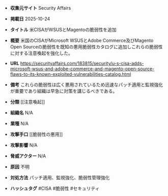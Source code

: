 - **収集元サイト**
Security Affairs

- **掲載日**
2025-10-24

- **タイトル**
米CISAがWSUSとMagentoの脆弱性を追加

- **概要**
米国のCISAがMicrosoft WSUSとAdobe Commerce及びMagento Open Sourceの脆弱性を既知の悪用脆弱性カタログに追加しこれらの脆弱性に対する注意喚起を強化した。

- **URL**
https://securityaffairs.com/183815/security/u-s-cisa-adds-microsoft-wsus-and-adobe-commerce-and-magento-open-source-flaws-to-its-known-exploited-vulnerabilities-catalog.html

- **備考**
これらの脆弱性は広く悪用されているため迅速なパッチ適用と監視強化が重要であり組織は早急に対策を講じるべきである。

- **分類**
[[注意喚起]]

- **組織名**
N/A

- **業種**
N/A

- **攻撃手口**
[[脆弱性の悪用]]

- **攻撃影響**
N/A

- **脅威アクター**
N/A

- **原因**
不明

- **対処方法**
パッチ適用、監視強化、脆弱性管理強化

- **ハッシュタグ**
#CISA #脆弱性 #セキュリティ
